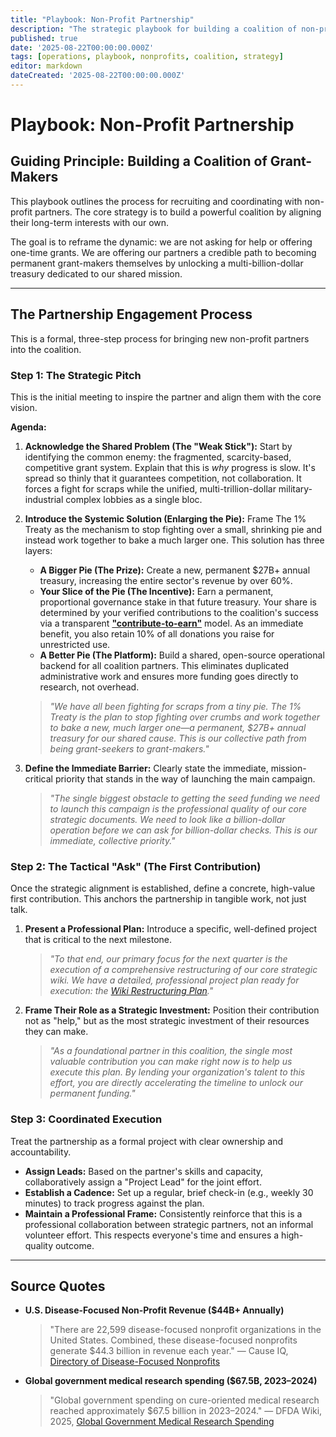 ```yaml
---
title: "Playbook: Non-Profit Partnership"
description: "The strategic playbook for building a coalition of non-profit partners to help ratify The 1% Treaty."
published: true
date: '2025-08-22T00:00:00.000Z'
tags: [operations, playbook, nonprofits, coalition, strategy]
editor: markdown
dateCreated: '2025-08-22T00:00:00.000Z'
---
```


# Playbook: Non-Profit Partnership

## Guiding Principle: Building a Coalition of Grant-Makers

This playbook outlines the process for recruiting and coordinating with non-profit partners. The core strategy is to build a powerful coalition by aligning their long-term interests with our own.

The goal is to reframe the dynamic: we are not asking for help or offering one-time grants. We are offering our partners a credible path to becoming permanent grant-makers themselves by unlocking a multi-billion-dollar treasury dedicated to our shared mission.

---

## The Partnership Engagement Process

This is a formal, three-step process for bringing new non-profit partners into the coalition.

### Step 1: The Strategic Pitch

This is the initial meeting to inspire the partner and align them with the core vision.

**Agenda:**

1.  **Acknowledge the Shared Problem (The "Weak Stick"):** Start by identifying the common enemy: the fragmented, scarcity-based, competitive grant system. Explain that this is *why* progress is slow. It's spread so thinly that it guarantees competition, not collaboration. It forces a fight for scraps while the unified, multi-trillion-dollar military-industrial complex lobbies as a single bloc.

2.  **Introduce the Systemic Solution (Enlarging the Pie):** Frame The 1% Treaty as the mechanism to stop fighting over a small, shrinking pie and instead work together to bake a much larger one. This solution has three layers:
    *   **A Bigger Pie (The Prize):** Create a new, permanent \$27B+ annual treasury, increasing the entire sector's revenue by over 60%.
    *   **Your Slice of the Pie (The Incentive):** Earn a permanent, proportional governance stake in that future treasury. Your share is determined by your verified contributions to the coalition's success via a transparent **["contribute-to-earn"](../community/nonprofit-partnership-incentives.md)** model. As an immediate benefit, you also retain 10% of all donations you raise for unrestricted use.
    *   **A Better Pie (The Platform):** Build a shared, open-source operational backend for all coalition partners. This eliminates duplicated administrative work and ensures more funding goes directly to research, not overhead.
    > *"We have all been fighting for scraps from a tiny pie. The 1% Treaty is the plan to stop fighting over crumbs and work together to bake a new, much larger one—a permanent, \$27B+ annual treasury for our shared cause. This is our collective path from being grant-seekers to grant-makers."*

3.  **Define the Immediate Barrier:** Clearly state the immediate, mission-critical priority that stands in the way of launching the main campaign.
    > *"The single biggest obstacle to getting the seed funding we need to launch this campaign is the professional quality of our core strategic documents. We need to look like a billion-dollar operation before we can ask for billion-dollar checks. This is our immediate, collective priority."*

### Step 2: The Tactical "Ask" (The First Contribution)

Once the strategic alignment is established, define a concrete, high-value first contribution. This anchors the partnership in tangible work, not just talk.

1.  **Present a Professional Plan:** Introduce a specific, well-defined project that is critical to the next milestone.
    > *"To that end, our primary focus for the next quarter is the execution of a comprehensive restructuring of our core strategic wiki. We have a detailed, professional project plan ready for execution: the [Wiki Restructuring Plan](./wiki-restructuring-plan.md)."*

2.  **Frame Their Role as a Strategic Investment:** Position their contribution not as "help," but as the most strategic investment of their resources they can make.
    > *"As a foundational partner in this coalition, the single most valuable contribution you can make right now is to help us execute this plan. By lending your organization's talent to this effort, you are directly accelerating the timeline to unlock our permanent funding."*

### Step 3: Coordinated Execution

Treat the partnership as a formal project with clear ownership and accountability.

-   **Assign Leads:** Based on the partner's skills and capacity, collaboratively assign a "Project Lead" for the joint effort.
-   **Establish a Cadence:** Set up a regular, brief check-in (e.g., weekly 30 minutes) to track progress against the plan.
-   **Maintain a Professional Frame:** Consistently reinforce that this is a professional collaboration between strategic partners, not an informal volunteer effort. This respects everyone's time and ensures a high-quality outcome.

---

## Source Quotes

<a id="us-nonprofit-revenue"></a>
* **U.S. Disease-Focused Non-Profit Revenue (\$44B+ Annually)**
  > "There are 22,599 disease-focused nonprofit organizations in the United States. Combined, these disease-focused nonprofits generate \$44.3 billion in revenue each year."
  > — Cause IQ, [Directory of Disease-Focused Nonprofits](https://www.causeiq.com/directory/disease-focused-nonprofits-list/)

<a id="global-gov-med-research-spending"></a>
* **Global government medical research spending (\$67.5B, 2023–2024)**
  > "Global government spending on cure-oriented medical research reached approximately \$67.5 billion in 2023–2024."
  > — DFDA Wiki, 2025, [Global Government Medical Research Spending](../reference/global-government-medical-research-spending.md)
